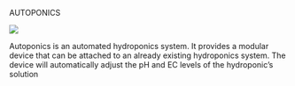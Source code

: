 AUTOPONICS

![](https://github.com/limenilbuz/Autoponics/blob/main/IMG_1142.gif)

Autoponics is an automated hydroponics system. It provides a modular device that can be attached to an already existing hydroponics system. The device will automatically adjust the pH and EC levels of the hydroponic’s solution


